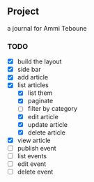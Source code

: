 
## Project
a journal for Ammi Teboune

### TODO

- [x] build the layout
- [x] side bar 
- [x] add article
- [x] list articles
  - [x] list them 
  - [x] paginate
  - [ ] filter by category
  - [x] edit article
  - [x] update article
  - [x] delete article
- [x] view article
- [ ] publish event
- [ ] list events
- [ ] edit event
- [ ] delete event
